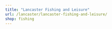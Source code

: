 ```yaml
---
title: "Lancaster Fishing and Leisure"
url: /lancaster/lancaster-fishing-and-leisure/
shop: fishing
---
```

